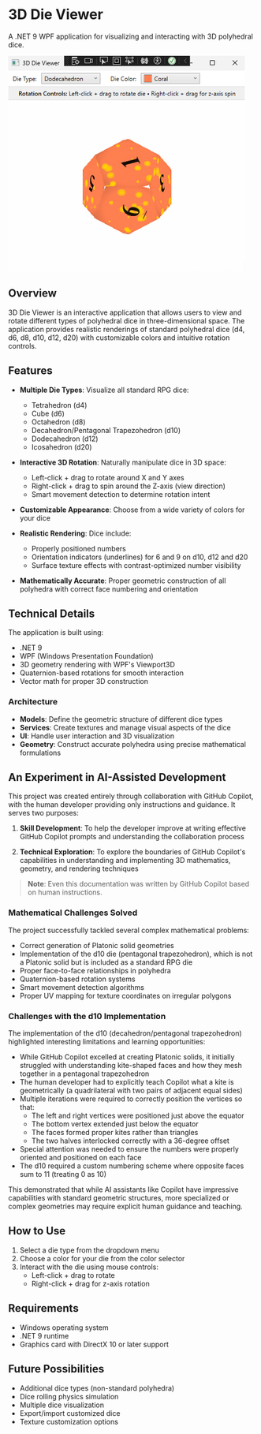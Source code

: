 # 3D Die Viewer

A .NET 9 WPF application for visualizing and interacting with 3D polyhedral dice.

![3D Die Viewer Screenshot](Resources/screenshot.png)

## Overview

3D Die Viewer is an interactive application that allows users to view and rotate different types of polyhedral dice in three-dimensional space. The application provides realistic renderings of standard polyhedral dice (d4, d6, d8, d10, d12, d20) with customizable colors and intuitive rotation controls.

## Features

- **Multiple Die Types**: Visualize all standard RPG dice:
  - Tetrahedron (d4)
  - Cube (d6)
  - Octahedron (d8)
  - Decahedron/Pentagonal Trapezohedron (d10)
  - Dodecahedron (d12)
  - Icosahedron (d20)

- **Interactive 3D Rotation**: Naturally manipulate dice in 3D space:
  - Left-click + drag to rotate around X and Y axes
  - Right-click + drag to spin around the Z-axis (view direction)
  - Smart movement detection to determine rotation intent

- **Customizable Appearance**: Choose from a wide variety of colors for your dice

- **Realistic Rendering**: Dice include:
  - Properly positioned numbers
  - Orientation indicators (underlines) for 6 and 9 on d10, d12 and d20
  - Surface texture effects with contrast-optimized number visibility

- **Mathematically Accurate**: Proper geometric construction of all polyhedra with correct face numbering and orientation

## Technical Details

The application is built using:
- .NET 9
- WPF (Windows Presentation Foundation)
- 3D geometry rendering with WPF's Viewport3D
- Quaternion-based rotations for smooth interaction
- Vector math for proper 3D construction

### Architecture

- **Models**: Define the geometric structure of different dice types
- **Services**: Create textures and manage visual aspects of the dice
- **UI**: Handle user interaction and 3D visualization
- **Geometry**: Construct accurate polyhedra using precise mathematical formulations

## An Experiment in AI-Assisted Development

This project was created entirely through collaboration with GitHub Copilot, with the human developer providing only instructions and guidance. It serves two purposes:

1. **Skill Development**: To help the developer improve at writing effective GitHub Copilot prompts and understanding the collaboration process

2. **Technical Exploration**: To explore the boundaries of GitHub Copilot's capabilities in understanding and implementing 3D mathematics, geometry, and rendering techniques

> **Note**: Even this documentation was written by GitHub Copilot based on human instructions.

### Mathematical Challenges Solved

The project successfully tackled several complex mathematical problems:

- Correct generation of Platonic solid geometries
- Implementation of the d10 die (pentagonal trapezohedron), which is not a Platonic solid but is included as a standard RPG die
- Proper face-to-face relationships in polyhedra
- Quaternion-based rotation systems
- Smart movement detection algorithms
- Proper UV mapping for texture coordinates on irregular polygons

### Challenges with the d10 Implementation

The implementation of the d10 (decahedron/pentagonal trapezohedron) highlighted interesting limitations and learning opportunities:

- While GitHub Copilot excelled at creating Platonic solids, it initially struggled with understanding kite-shaped faces and how they mesh together in a pentagonal trapezohedron
- The human developer had to explicitly teach Copilot what a kite is geometrically (a quadrilateral with two pairs of adjacent equal sides)
- Multiple iterations were required to correctly position the vertices so that:
  - The left and right vertices were positioned just above the equator
  - The bottom vertex extended just below the equator
  - The faces formed proper kites rather than triangles
  - The two halves interlocked correctly with a 36-degree offset
- Special attention was needed to ensure the numbers were properly oriented and positioned on each face
- The d10 required a custom numbering scheme where opposite faces sum to 11 (treating 0 as 10)

This demonstrated that while AI assistants like Copilot have impressive capabilities with standard geometric structures, more specialized or complex geometries may require explicit human guidance and teaching.

## How to Use

1. Select a die type from the dropdown menu
2. Choose a color for your die from the color selector
3. Interact with the die using mouse controls:
   - Left-click + drag to rotate
   - Right-click + drag for z-axis rotation

## Requirements

- Windows operating system
- .NET 9 runtime
- Graphics card with DirectX 10 or later support

## Future Possibilities

- Additional dice types (non-standard polyhedra)
- Dice rolling physics simulation
- Multiple dice visualization
- Export/import customized dice
- Texture customization options

